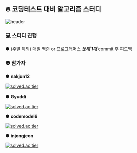 ## 🔥 코딩테스트 대비 알고리즘 스터디
![header](https://capsule-render.vercel.app/api?type=waving&color=auto&height=300&section=header&text=Break%20Algorithms&fontSize=90)
### 💻 스터디 진행
● (주말 제외) 매일 백준 or 프로그래머스 ***문제 1개*** commit 후 피드백
### 👽 참가자
● **nakjun12** 　　　　　　　　　　　　　　　  　　　　　　　　　　　  　　　　　

[![solved.ac tier](http://mazassumnida.wtf/api/generate_badge?boj=wns450)](https://solved.ac/wns450)

● **Gyuddi** 　　

[![solved.ac tier](http://mazassumnida.wtf/api/generate_badge?boj=samll8539)](https://solved.ac/samll8539)

● **codemodel6**

[![solved.ac tier](http://mazassumnida.wtf/api/generate_badge?boj=kkkb0937)](https://solved.ac/kkkb0937)

● **injongjeon**

[![solved.ac tier](http://mazassumnida.wtf/api/generate_badge?boj=injongjeon)](https://solved.ac/injongjeon)
